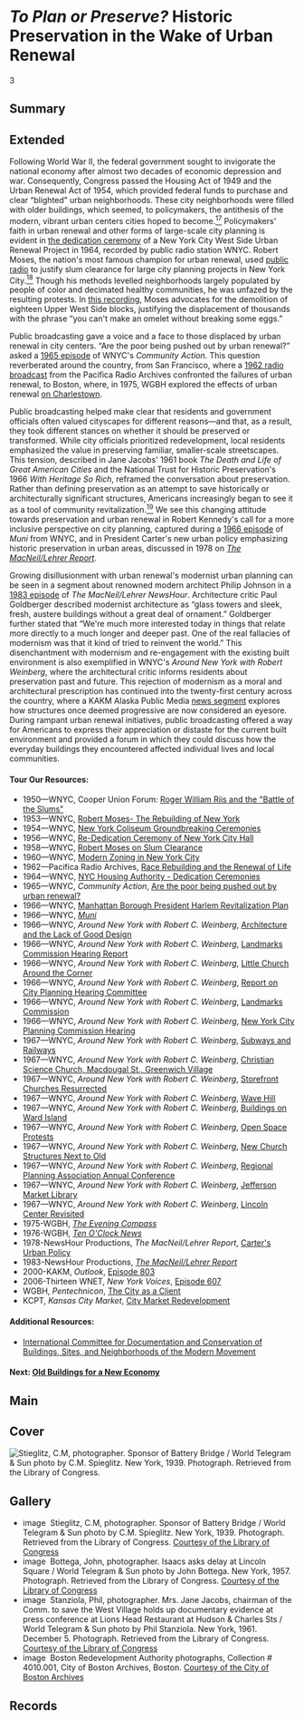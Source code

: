 # *To Plan or Preserve?* Historic Preservation in the Wake of Urban Renewal

3

## Summary

## Extended
Following World War II, the federal government sought to invigorate the national economy after almost two decades of economic depression and war. Consequently, Congress passed the Housing Act of 1949 and the Urban Renewal Act of 1954, which provided federal funds to purchase and clear “blighted” urban neighborhoods. These city neighborhoods were filled with older buildings, which seemed, to policymakers, the antithesis of the modern, vibrant urban centers cities hoped to become.[<sup>17</sup>](/exhibits/historic-preservation/notes#17) Policymakers' faith in urban renewal and other forms of large-scale city planning is evident in [the dedication ceremony](/catalog/cpb-aacip_510-804xg9fx1k) of a New York City West Side Urban Renewal Project in 1964, recorded by public radio station WNYC. Robert Moses, the nation's most famous champion for urban renewal, used [public radio](/catalog/cpb-aacip_80-06sxmcz0) to justify slum clearance for large city planning projects in New York City.[<sup>18</sup>](/exhibits/historic-preservation/notes#18) Though his methods levelled neighborhoods largely populated by people of color and decimated healthy communities, he was unfazed by the resulting protests. In [this recording](/catalog/cpb-aacip_80-60qrg5qh), Moses advocates for the demolition of eighteen Upper West Side blocks, justifying the displacement of thousands with the phrase “you can't make an omelet without breaking some eggs.”

Public broadcasting gave a voice and a face to those displaced by urban renewal in city centers. “Are the poor being pushed out by urban renewal?” asked a [1965 episode](/catalog/cpb-aacip_510-h707w6803j) of WNYC's *Community Action*. This question reverberated around the country, from San Francisco, where a [1962 radio broadcast](/catalog/cpb-aacip_28-vx05x25z7k) from the Pacifica Radio Archives confronted the failures of urban renewal, to Boston, where, in 1975, WGBH explored the effects of urban renewal [on Charlestown](/catalog/cpb-aacip_15-9fx73x97).

Public broadcasting helped make clear that residents and government officials often valued cityscapes for different reasons—and that, as a result, they took different stances on whether it should be preserved or transformed. While city officials prioritized redevelopment, local residents emphasized the value in preserving familiar, smaller-scale streetscapes. This tension, described in Jane Jacobs' 1961 book *The Death and Life of Great American Cities* and the National Trust for Historic Preservation's 1966 *With Heritage So Rich*, reframed the conversation about preservation. Rather than defining preservation as an attempt to save historically or architecturally significant structures, Americans increasingly began to see it as a tool of community revitalization.[<sup>19</sup>](/exhibits/historic-preservation/notes#19) We see this changing attitude towards preservation and urban renewal in Robert Kennedy's call for a more inclusive perspective on city planning, captured during a [1966 episode](/catalog/cpb-aacip_510-kd1qf8kb1g) of *Muni* from WNYC, and in President Carter's new urban policy emphasizing historic preservation in urban areas, discussed in 1978 on [*The MacNeil/Lehrer Report*](/catalog/cpb-aacip_507-s17sn01z00).

Growing disillusionment with urban renewal's modernist urban planning can be seen in a segment about renowned modern architect Philip Johnson in a [1983 episode](/catalog/cpb-aacip_507-qn5z60cr8n) of *The MacNeil/Lehrer NewsHour*. Architecture critic Paul Goldberger described modernist architecture as “glass towers and sleek, fresh, austere buildings without a great deal of ornament.” Goldberger further stated that “We're much more interested today in things that relate more directly to a much longer and deeper past. One of the real fallacies of modernism was that it kind of tried to reinvent the world.” This disenchantment with modernism and re-engagement with the existing built environment is also exemplified in WNYC's *Around New York with Robert Weinberg*, where the architectural critic informs residents about preservation past and future. This rejection of modernism as a moral and architectural prescription has continued into the twenty-first century across the country, where a KAKM Alaska Public Media [news segment](/catalog/cpb-aacip_235-988gvq43) explores how structures once deemed progressive are now considered an eyesore. During rampant urban renewal initiatives, public broadcasting offered a way for Americans to express their appreciation or distaste for the current built environment and provided a forum in which they could discuss how the everyday buildings they encountered affected individual lives and local communities.

#### Tour Our Resources:

- 1950—WNYC, Cooper Union Forum: [Roger William Riis and the "Battle of the Slums"](/catalog/cpb-aacip_510-v11vd6q071)
- 1953—WNYC, [Robert Moses- The Rebuilding of New York](/catalog/cpb-aacip_80-60qrg5qh)
- 1954—WNYC, [New York Coliseum Groundbreaking Ceremonies](/catalog/cpb-aacip_510-q814m9278s)
- 1956—WNYC, [Re-Dedication Ceremony of New York City Hall](/catalog/cpb-aacip_510-qb9v11wd2c)
- 1958—WNYC, [Robert Moses on Slum Clearance](/catalog/cpb-aacip_80-06sxmcz0)
- 1960—WNYC, [Modern Zoning in New York City](/catalog/cpb-aacip_510-qz22b8w94h)
- 1962—Pacifica Radio Archives, [Race Rebuilding and the Renewal of Life](/catalog/cpb-aacip_28-vx05x25z7k)
- 1964—WNYC, [NYC Housing Authority - Dedication Ceremonies](/catalog/cpb-aacip_510-804xg9fx1k)
- 1965—WNYC, *Community Action*, [Are the poor being pushed out by urban renewal?](/catalog/cpb-aacip_510-h707w6803j)
- 1966—WNYC, [Manhattan Borough President Harlem Revitalization Plan](/catalog/cpb-aacip_510-kd1qf8kb1g)
- 1966—WNYC, [*Muni*](/catalog/cpb-aacip_510-kd1qf8kb1g)
- 1966—WNYC, *Around New York with Robert C. Weinberg*, [Architecture and the Lack of Good Design](/catalog/cpb-aacip_510-gq6qz2372z)
- 1966—WNYC, *Around New York with Robert C. Weinberg*, [Landmarks Commission Hearing Report](/catalog/cpb-aacip_510-ms3jw87f79)
- 1966—WNYC, *Around New York with Robert C. Weinberg*, [Little Church Around the Corner](/catalog/cpb-aacip_510-vt1gh9c726)
- 1966—WNYC, *Around New York with Robert C. Weinberg*, [Report on City Planning Hearing Committee](/catalog/cpb-aacip_510-1g0ht2gw61)
- 1966—WNYC, *Around New York with Robert C. Weinberg*, [Landmarks Commission](/catalog/cpb-aacip_510-2z12n5056x)
- 1966—WNYC, *Around New York with Robert C. Weinberg*, [New York City Planning Commission Hearing](/catalog/cpb-aacip_510-8g8ff3mp0k)
- 1967—WNYC, *Around New York with Robert C. Weinberg*, [Subways and Railways](/catalog/cpb-aacip_510-bg2h708q24)
- 1967—WNYC, *Around New York with Robert C. Weinberg*, [Christian Science Church, Macdougal St., Greenwich Village](/catalog/cpb-aacip_510-1z41r6nn8v)
- 1967—WNYC, *Around New York with Robert C. Weinberg*, [Storefront Churches Resurrected](/catalog/cpb-aacip_510-jm23b5x380)
- 1967—WNYC, *Around New York with Robert C. Weinberg*, [Wave Hill](/catalog/cpb-aacip_510-pk06w9759w)
- 1967—WNYC, *Around New York with Robert C. Weinberg*, [Buildings on Ward Island](/catalog/cpb-aacip_510-nc5s757c02)
- 1967—WNYC, *Around New York with Robert C. Weinberg*, [Open Space Protests](/catalog/cpb-aacip_510-6h4cn6zn29)
- 1967—WNYC, *Around New York with Robert C. Weinberg*, [New Church Structures Next to Old](/catalog/cpb-aacip_510-jw86h4dk00)
- 1967—WNYC, *Around New York with Robert C. Weinberg*, [Regional Planning Association Annual Conference](/catalog/cpb-aacip_510-qj77s7jp93)
- 1967—WNYC, *Around New York with Robert C. Weinberg*, [Jefferson Market Library](/catalog/cpb-aacip_510-wd3pv6c44b)
- 1967—WNYC, *Around New York with Robert C. Weinberg*, [Lincoln Center Revisited](/catalog/cpb-aacip_510-086348h28k)
- 1975-WGBH, [*The Evening Compass*](/catalog/cpb-aacip_15-9fx73x97)
- 1976-WGBH, [*Ten O'Clock News*](/catalog/cpb-aacip_15-m03xs5jq1m)
- 1978-NewsHour Productions, *The MacNeil/Lehrer Report*, [Carter's Urban Policy](/catalog/cpb-aacip_507-s17sn01z00)
- 1983-NewsHour Productions, [*The MacNeil/Lehrer Report*](/catalog/cpb-aacip_507-qn5z60cr8n)
- 2000-KAKM, *Outlook*, [Episode 803](/catalog/cpb-aacip_235-988gvq43)
- 2006-Thirteen WNET, *New York Voices*, [Episode 607](/catalog/cpb-aacip_75-56zw43qh)
- WGBH, *Pentechnicon*, [The City as a Client](/catalog/cpb-aacip_15-655dvjng)
- KCPT, *Kansas City Market*, [City Market Redevelopment](/catalog/cpb-aacip_7384-03cz8xqf)
#### Additional Resources:


- [International Committee for Documentation and Conservation of Buildings, Sites, and Neighborhoods of the Modern Movement](https://www.docomomo.com)

#### Next: [Old Buildings for a New Economy](/exhibits/historic-preservation/economic)

## Main

## Cover
  <img title="Cover Image" alt="Stieglitz, C.M, photographer. Sponsor of Battery Bridge / World Telegram & Sun photo by C.M. Spieglitz. New York, 1939. Photograph. Retrieved from the Library of Congress." src="https://s3.amazonaws.com/americanarchive.org/exhibits/robertmoses_sm.png">

## Gallery
  - <a class="type">image</a>
    <img alt="" src="https://s3.amazonaws.com/americanarchive.org/exhibits/robertmoses_sm.png">
    <a class="caption-text">Stieglitz, C.M, photographer. Sponsor of Battery Bridge / World Telegram & Sun photo by C.M. Spieglitz. New York, 1939. Photograph. Retrieved from the Library of Congress.</a>
    <a class="credit-link" href="http://www.loc.gov">Courtesy of the Library of Congress</a>
  - <a class="type">image</a>
    <img alt="" src="https://s3.amazonaws.com/americanarchive.org/exhibits/lincolnsquare_sm.png">
    <a class="caption-text">Bottega, John, photographer. Isaacs asks delay at Lincoln Square / World Telegram & Sun photo by John Bottega. New York, 1957. Photograph. Retrieved from the Library of Congress.</a>
    <a class="credit-link" href="http://www.loc.gov">Courtesy of the Library of Congress</a>
  - <a class="type">image</a>
    <img alt="" src="https://s3.amazonaws.com/americanarchive.org/exhibits/janejacobs_sm.png">
    <a class="caption-text">Stanziola, Phil, photographer. Mrs. Jane Jacobs, chairman of the Comm. to save the West Village holds up documentary evidence at press conference at Lions Head Restaurant at Hudson & Charles Sts / World Telegram & Sun photo by Phil Stanziola. New York, 1961. December 5. Photograph. Retrieved from the Library of Congress.</a>
    <a class="credit-link" href="http://www.loc.gov">Courtesy of the Library of Congress</a>
  - <a class="type">image</a>
    <img alt="" src="https://s3.amazonaws.com/americanarchive.org/exhibits/bostonurbanrenewal_sm.png">
    <a class="caption-text">Boston Redevelopment Authority photographs, Collection # 4010.001, City of Boston Archives, Boston.</a>
    <a class="credit-link" href="https://www.boston.gov/departments/archives-and-records-management">Courtesy of the City of Boston Archives</a>

## Records
